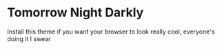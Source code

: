# Tomorrow Night Darkly

Install this theme if you want your browser to look really cool, everyone's
doing it I swear
